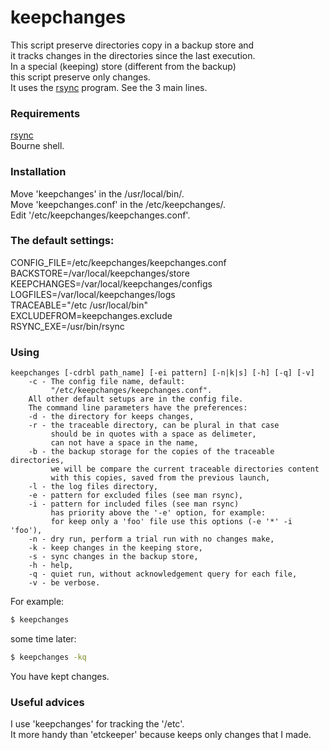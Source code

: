 # keepchanges

This script preserve directories copy in a backup store and  
it tracks changes in the directories since the last execution.  
In a special (keeping) store (different from the backup)  
this script preserve only changes.  
It uses the [rsync](https://rsync.samba.org/) program. See the 3 main lines.  

### Requirements

[rsync](https://rsync.samba.org/)  
Bourne shell.  

### Installation

Move 'keepchanges' in the /usr/local/bin/.  
Move 'keepchanges.conf' in the /etc/keepchanges/.  
Edit '/etc/keepchanges/keepchanges.conf'.  

### The default settings:

CONFIG_FILE=/etc/keepchanges/keepchanges.conf  
BACKSTORE=/var/local/keepchanges/store  
KEEPCHANGES=/var/local/keepchanges/configs  
LOGFILES=/var/local/keepchanges/logs  
TRACEABLE="/etc /usr/local/bin"  
EXCLUDEFROM=keepchanges.exclude  
RSYNC_EXE=/usr/bin/rsync  

### Using
```  
keepchanges [-cdrbl path_name] [-ei pattern] [-n|k|s] [-h] [-q] [-v]  
	-c - The config file name, default:  
	     "/etc/keepchanges/keepchanges.conf".  
	All other default setups are in the config file.  
	The command line parameters have the preferences:  
	-d - the directory for keeps changes,  
	-r - the traceable directory, can be plural in that case  
	     should be in quotes with a space as delimeter,  
	     can not have a space in the name,  
	-b - the backup storage for the copies of the traceable directories,  
	     we will be compare the current traceable directories content  
	     with this copies, saved from the previous launch,  
	-l - the log files directory,  
	-e - pattern for excluded files (see man rsync),  
	-i - pattern for included files (see man rsync)  
	     has priority above the '-e' option, for example:  
	     for keep only a 'foo' file use this options (-e '*' -i 'foo'),  
	-n - dry run, perform a trial run with no changes make,  
	-k - keep changes in the keeping store,  
	-s - sync changes in the backup store,  
	-h - help,  
	-q - quiet run, without acknowledgement query for each file,  
	-v - be verbose.  

```  
For example:  
```sh
$ keepchanges
```
some time later:
```sh
$ keepchanges -kq
```
You have kept changes.  

### Useful advices

I use 'keepchanges' for tracking the '/etc'.  
It more handy than 'etckeeper' because keeps only changes that I made.  

